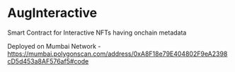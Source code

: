 # AugInteractive
Smart Contract for Interactive NFTs having onchain metadata

Deployed on Mumbai Network - https://mumbai.polygonscan.com/address/0xA8F18e79E404802F9eA2398cD5d453a8AF576af5#code